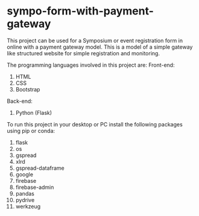 # sympo-form-with-payment-gateway
This project can be used for a Symposium or event registration form in online with a payment gateway model. This is a model of a simple gateway like structured website for simple registration and monitoring.

The programming languages involved in this project are:
Front-end:
1. HTML
2. CSS
3. Bootstrap

Back-end:
1. Python (Flask)

To run this project in your desktop or PC install the following packages using pip or conda:
1. flask
2. os
3. gspread
4. xlrd
5. gspread-dataframe
6. google
7. firebase
8. firebase-admin
9. pandas
10. pydrive
11. werkzeug
